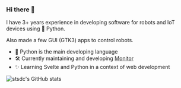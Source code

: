 ### Hi there 👋

I have 3+ years experience in developing software for robots and IoT devices using 🐍 Python.

Also made a few GUI (GTK3) apps to control robots.

- 🐍  Python is the main developing language
- 🛠️ Currently maintaining and developing [Monitor](https://github.com/stsdc/monitor)
- ✨ Learning Svelte and Python in a context of web development


![stsdc's GitHub stats](https://github-readme-stats.vercel.app/api?username=stsdc&show_icons=true&theme=radical)

